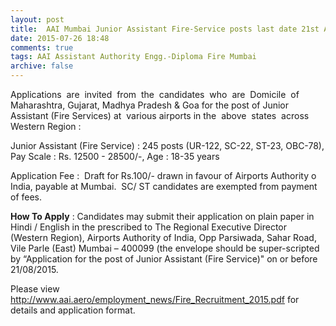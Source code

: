 ```yaml
---
layout: post
title:  AAI Mumbai Junior Assistant Fire-Service posts last date 21st Aug-2015
date: 2015-07-26 18:48
comments: true
tags: AAI Assistant Authority Engg.-Diploma Fire Mumbai
archive: false
---
```

Applications  are  invited  from  the  candidates  who  are  Domicile  of  Maharashtra, 
Gujarat, Madhya Pradesh & Goa for the post of Junior Assistant (Fire Services) at  various airports in the  above  states  across Western Region :

Junior Assistant (Fire Service) : 245 posts (UR-122, SC-22, ST-23, OBC-78), Pay Scale : Rs. 12500 - 28500/-, Age : 18-35 years 

Application Fee :  Draft for Rs.100/- drawn in favour of Airports Authority o India, payable at Mumbai.  SC/ ST candidates are exempted from payment of fees.

**How To Apply** : Candidates may submit their application on plain paper in Hindi / English in the prescribed to The Regional Executive Director (Western Region), Airports Authority of India, Opp Parsiwada, Sahar Road, Vile Parle (East) Mumbai – 400099 (the envelope should be super-scripted by “Application for the post of Junior Assistant (Fire Service)" on or before 21/08/2015.

Please view <http://www.aai.aero/employment_news/Fire_Recruitment_2015.pdf> for details and application format. 








